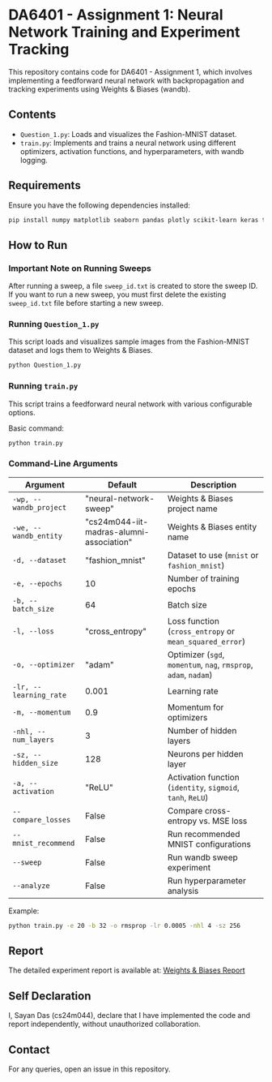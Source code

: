 # DA6401 - Assignment 1: Neural Network Training and Experiment Tracking

This repository contains code for DA6401 - Assignment 1, which involves implementing a feedforward neural network with backpropagation and tracking experiments using Weights & Biases (wandb).

## Contents
- `Question_1.py`: Loads and visualizes the Fashion-MNIST dataset.
- `train.py`: Implements and trains a neural network using different optimizers, activation functions, and hyperparameters, with wandb logging.

## Requirements

Ensure you have the following dependencies installed:

```bash
pip install numpy matplotlib seaborn pandas plotly scikit-learn keras tensorflow wandb
```

## How to Run

### Important Note on Running Sweeps
After running a sweep, a file `sweep_id.txt` is created to store the sweep ID. If you want to run a new sweep, you must first delete the existing `sweep_id.txt` file before starting a new sweep.


### Running `Question_1.py`

This script loads and visualizes sample images from the Fashion-MNIST dataset and logs them to Weights & Biases.

```bash
python Question_1.py
```

### Running `train.py`

This script trains a feedforward neural network with various configurable options.

Basic command:

```bash
python train.py
```

### Command-Line Arguments

| Argument | Default | Description |
|----------|---------|-------------|
| `-wp, --wandb_project` | "neural-network-sweep" | Weights & Biases project name |
| `-we, --wandb_entity` | "cs24m044-iit-madras-alumni-association" | Weights & Biases entity name |
| `-d, --dataset` | "fashion_mnist" | Dataset to use (`mnist` or `fashion_mnist`) |
| `-e, --epochs` | 10 | Number of training epochs |
| `-b, --batch_size` | 64 | Batch size |
| `-l, --loss` | "cross_entropy" | Loss function (`cross_entropy` or `mean_squared_error`) |
| `-o, --optimizer` | "adam" | Optimizer (`sgd`, `momentum`, `nag`, `rmsprop`, `adam`, `nadam`) |
| `-lr, --learning_rate` | 0.001 | Learning rate |
| `-m, --momentum` | 0.9 | Momentum for optimizers |
| `-nhl, --num_layers` | 3 | Number of hidden layers |
| `-sz, --hidden_size` | 128 | Neurons per hidden layer |
| `-a, --activation` | "ReLU" | Activation function (`identity`, `sigmoid`, `tanh`, `ReLU`) |
| `--compare_losses` | False | Compare cross-entropy vs. MSE loss |
| `--mnist_recommend` | False | Run recommended MNIST configurations |
| `--sweep` | False | Run wandb sweep experiment |
| `--analyze` | False | Run hyperparameter analysis |

Example:

```bash
python train.py -e 20 -b 32 -o rmsprop -lr 0.0005 -nhl 4 -sz 256
```

## Report

The detailed experiment report is available at:
[Weights & Biases Report]([https://wandb.ai/cs24m044-iit-madras-alumni-association/neural-network-sweep/reports/DA6401-Assignment-1--VmlldzoxMTcwODQ2Mg](https://api.wandb.ai/links/cs24m044-iit-madras-alumni-association/vzk6r03m))

## Self Declaration
I, Sayan Das (cs24m044), declare that I have implemented the code and report independently, without unauthorized collaboration.

## Contact
For any queries, open an issue in this repository.

